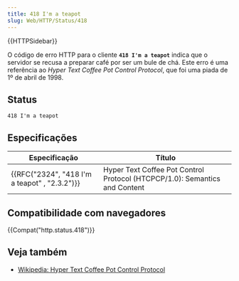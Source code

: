 ```yaml
---
title: 418 I'm a teapot
slug: Web/HTTP/Status/418
---
```


{{HTTPSidebar}}

O código de erro HTTP para o cliente **`418 I'm a teapot`** indica que o servidor se recusa a preparar café por ser um bule de chá. Este erro é uma referência ao _Hyper Text Coffee Pot Control Protocol_, que foi uma piada de 1º de abril de 1998.

## Status

```
418 I'm a teapot
```

## Especificações

| Especificação                                                | Título                                                                     |
| ------------------------------------------------------------ | -------------------------------------------------------------------------- |
| {{RFC("2324", "418 I'm a teapot" , "2.3.2")}} | Hyper Text Coffee Pot Control Protocol (HTCPCP/1.0): Semantics and Content |

## Compatibilidade com navegadores

{{Compat("http.status.418")}}

## Veja também

- [Wikipedia: Hyper Text Coffee Pot Control Protocol](https://en.wikipedia.org/wiki/Hyper_Text_Coffee_Pot_Control_Protocol)
